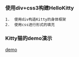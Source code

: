 ### 使用div+css3构建HelloKitty

	1.	使用div构造Kitty的身体框架
	2.	使用css进行形式的填充	
	
### Kitty猫的demo演示
[demo](https://muyucat.github.io/HelloKitty/./index.html)

